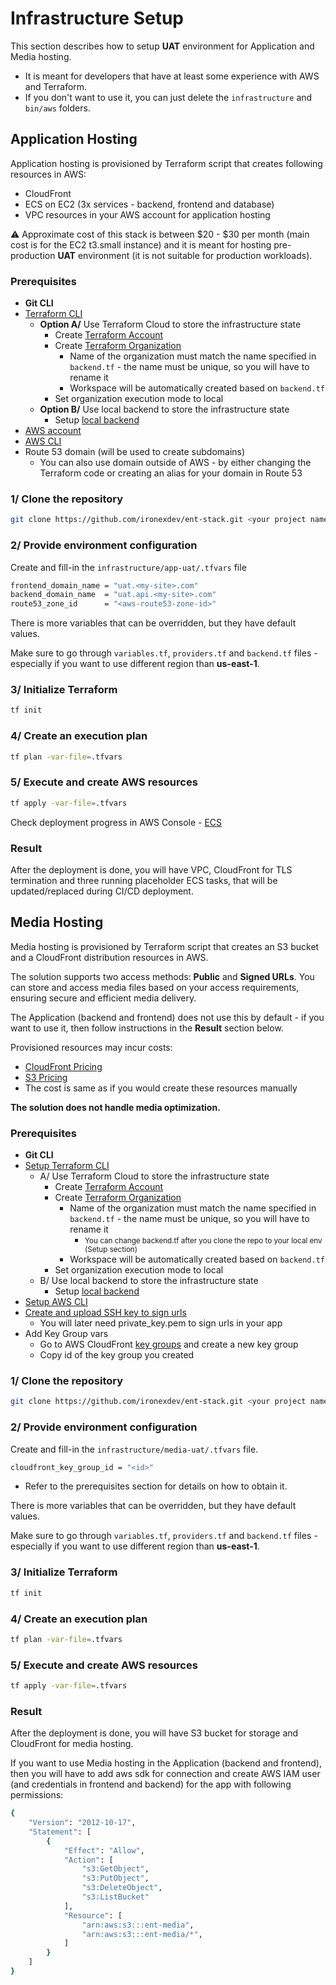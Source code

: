 # Infrastructure Setup

This section describes how to setup **UAT** environment for Application and Media hosting.
- It is meant for developers that have at least some experience with AWS and Terraform.
- If you don't want to use it, you can just delete the `infrastructure` and `bin/aws` folders.

## Application Hosting

Application hosting is provisioned by Terraform script that creates following resources in AWS:
- CloudFront
- ECS on EC2 (3x services - backend, frontend and database)
- VPC resources in your AWS account for application hosting

⚠ Approximate cost of this stack is between \$20 - \$30 per month (main cost is for the EC2 t3.small instance) and it is meant for hosting pre-production **UAT** environment (it is not suitable for production workloads).

### Prerequisites

- **Git CLI**
- [Terraform CLI](https://developer.hashicorp.com/terraform/tutorials/aws-get-started/install-cli)
    - **Option A/** Use Terraform Cloud to store the infrastructure state
        - Create [Terraform Account](https://app.terraform.io/public/signup/account)
        - Create [Terraform Organization](https://app.terraform.io/app/organizations)
            - Name of the organization must match the name specified in `backend.tf` - the name must be unique, so you will have to rename it
            - Workspace will be automatically created based on `backend.tf`
        - Set organization execution mode to local
    - **Option B/** Use local backend to store the infrastructure state
        - Setup [local backend](https://developer.hashicorp.com/terraform/language/backend/local)
- [AWS account](https://signin.aws.amazon.com/signup?request_type=register)
- [AWS CLI](https://www.youtube.com/watch?v=_DIRSI07kxY)
- Route 53 domain (will be used to create subdomains)
    - You can also use domain outside of AWS - by either changing the Terraform code or creating an alias for your domain in Route 53

### 1/ Clone the repository

```bash
git clone https://github.com/ironexdev/ent-stack.git <your project name>
```

### 2/ **Provide environment configuration**

Create and fill-in the `infrastructure/app-uat/.tfvars` file

```bash
frontend_domain_name = "uat.<my-site>.com"
backend_domain_name  = "uat.api.<my-site>.com"
route53_zone_id      = "<aws-route53-zone-id>"      
```

There is more variables that can be overridden, but they have default values.

Make sure to go through `variables.tf`, `providers.tf` and `backend.tf` files - especially if you want to use different region than **us-east-1**.

### 3/ **Initialize Terraform**

```bash
tf init
```

### 4/ **Create an execution plan**

```bash
tf plan -var-file=.tfvars
```

### 5/ **Execute and create AWS resources**

```bash
tf apply -var-file=.tfvars
```

Check deployment progress in AWS Console - [ECS](https://console.aws.amazon.com/ecs/v2/getStarted)

### Result

After the deployment is done, you will have VPC, CloudFront for TLS termination and three running placeholder ECS tasks, that will be updated/replaced during CI/CD deployment.

## Media Hosting

Media hosting is provisioned by Terraform script that creates an S3 bucket and a CloudFront distribution resources in AWS.

The solution supports two access methods: **Public** and **Signed URLs**. You can store and access media files based on your
access requirements, ensuring secure and efficient media delivery.

The Application (backend and frontend) does not use this by default - if you want to use it, then follow instructions in the **Result** section below.

Provisioned resources may incur costs:
- [CloudFront Pricing](https://aws.amazon.com/cloudfront/pricing/)
- [S3 Pricing](https://aws.amazon.com/s3/pricing/)
- The cost is same as if you would create these resources manually

**The solution does not handle media optimization.**

### Prerequisites

- **Git CLI**
- [Setup Terraform CLI](https://developer.hashicorp.com/terraform/tutorials/aws-get-started/install-cli)
    - A/ Use Terraform Cloud to store the infrastructure state
        - Create [Terraform Account](https://app.terraform.io/public/signup/account)
        - Create [Terraform Organization](https://app.terraform.io/app/organizations)
            - Name of the organization must match the name specified in `backend.tf` - the name must be unique, so you will have to rename it
                - <small>You can change backend.tf after you clone the repo to your local env (Setup section)</small>
            - Workspace will be automatically created based on `backend.tf`
        - Set organization execution mode to local
    - B/ Use local backend to store the infrastructure state
        - Setup [local backend](https://developer.hashicorp.com/terraform/language/backend/local)
- [Setup AWS CLI](https://www.youtube.com/watch?v=_DIRSI07kxY)
- [Create and upload SSH key to sign urls](https://docs.aws.amazon.com/AmazonCloudFront/latest/DeveloperGuide/private-content-trusted-signers.html#create-key-pair-and-key-group)
    - You will later need private_key.pem to sign urls in your app
- Add Key Group vars
    - Go to AWS CloudFront [key groups](https://console.aws.amazon.com/cloudfront/v4/home#/keygrouplist) and create a new key group
    - Copy id of the key group you created

### 1/ Clone the repository

```bash
git clone https://github.com/ironexdev/ent-stack.git <your project name>
```

### 2/ **Provide environment configuration**

Create and fill-in the `infrastructure/media-uat/.tfvars` file.

```bash
cloudfront_key_group_id = "<id>"    
```

- Refer to the prerequisites section for details on how to obtain it.

There is more variables that can be overridden, but they have default values.

Make sure to go through `variables.tf`, `providers.tf` and `backend.tf` files - especially if you want to use different region than **us-east-1**.

### 3/ **Initialize Terraform**

```bash
tf init
```

### 4/ **Create an execution plan**

```bash
tf plan -var-file=.tfvars
```

### 5/ **Execute and create AWS resources**

```bash
tf apply -var-file=.tfvars
```
### Result

After the deployment is done, you will have S3 bucket for storage and CloudFront for media hosting.

If you want to use Media hosting in the Application (backend and frontend), then you will have to add aws sdk for connection and create AWS IAM user (and credentials in frontend and backend) for the app with following permissions:

```bash
{
    "Version": "2012-10-17",
    "Statement": [
        {
            "Effect": "Allow",
            "Action": [
                "s3:GetObject",
                "s3:PutObject",
                "s3:DeleteObject",
                "s3:ListBucket"
            ],
            "Resource": [
                "arn:aws:s3:::ent-media",
                "arn:aws:s3:::ent-media/*",
            ]
        }
    ]
}
```